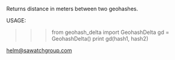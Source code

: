 Returns distance in meters between two geohashes.

USAGE:
>>>from geohash_delta import GeohashDelta
>>>gd = GeohashDelta()
>>>print gd(hash1, hash2)

helm@sawatchgroup.com
